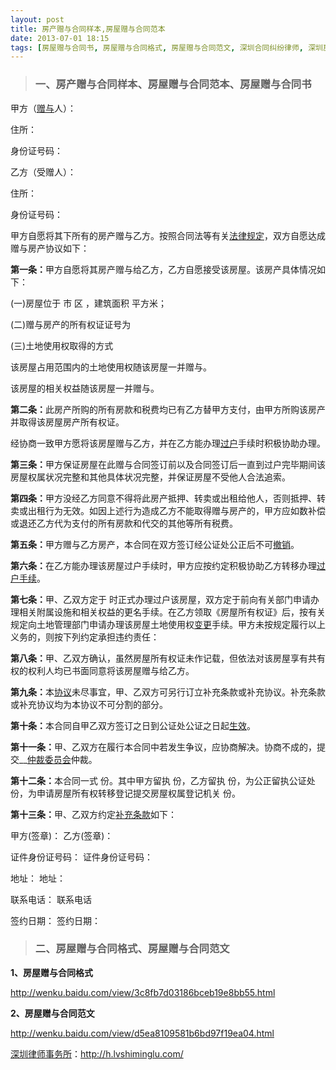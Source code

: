 ```yaml
---
layout: post
title: 房产赠与合同样本,房屋赠与合同范本
date: 2013-07-01 18:15
tags: [房屋赠与合同书, 房屋赠与合同格式, 房屋赠与合同范文, 深圳合同纠纷律师, 深圳房产律师咨询, 深圳法律咨询电话, 赠与合同纠纷, 赠与合同范本]
---
```

<blockquote>
<h3>一、房产赠与合同样本、房屋赠与合同范本、房屋赠与合同书</h3>
</blockquote>
甲方（<a href="http://h.lvshiminglu.com/law/1005.html" target="_blank">赠与</a>人）：

住所：

身份证号码：

乙方（受赠人）：

住所：

身份证号码：

甲方自愿将其下所有的房产赠与乙方。按照合同法等有关<a href="http://h.lvshiminglu.com/law/900.html" target="_blank">法律规定</a>，双方自愿达成赠与房产协议如下：

<strong>第一条：</strong>甲方自愿将其房产赠与给乙方，乙方自愿接受该房屋。该房产具体情况如下：

(一)房屋位于 市 区 ，建筑面积 平方米；

(二)赠与房产的所有权证证号为

(三)土地使用权取得的方式

该房屋占用范围内的土地使用权随该房屋一并赠与。

该房屋的相关权益随该房屋一并赠与。

<strong>第二条：</strong>此房产所购的所有房款和税费均已有乙方替甲方支付，由甲方所购该房产并取得该房屋房产所有权证。

经协商一致甲方愿将该房屋赠与乙方，并在乙方能办理<a href="http://h.lvshiminglu.com/law/801.html" target="_blank">过户</a>手续时积极协助办理。

<strong>第三条：</strong>甲方保证房屋在此赠与合同签订前以及合同签订后一直到过户完毕期间该房屋权属状况完整和其他具体状况完整，并保证房屋不受他人合法追索。

<strong>第四条：</strong>甲方没经乙方同意不得将此房产抵押、转卖或出租给他人，否则抵押、转卖或出租行为无效。如因上述行为造成乙方不能取得赠与房产的，甲方应如数补偿或退还乙方代为支付的所有房款和代交的其他等所有税费。

<strong>第五条：</strong>甲方赠与乙方房产，本合同在双方签订经公证处公正后不可<a href="http://h.lvshiminglu.com/law/688.html" target="_blank">撤销</a>。

<strong>第六条：</strong>在乙方能办理该房屋过户手续时，甲方应按约定积极协助乙方转移办理<a href="http://h.lvshiminglu.com/law/655.html" target="_blank">过户手续</a>。

<strong>第七条：</strong>甲、乙双方定于 时正式办理过户该房屋，双方定于前向有关部门申请办理相关附属设施和相关权益的更名手续。在乙方领取《房屋所有权证》后，按有关规定向土地管理部门申请办理该房屋土地使用权<a href="http://h.lvshiminglu.com/law/226.html" target="_blank">变更</a>手续。甲方未按规定履行以上义务的，则按下列约定承担违约责任：

<strong>第八条：</strong>甲、乙双方确认，虽然房屋所有权证未作记载，但依法对该房屋享有共有权的权利人均已书面同意将该房屋赠与给乙方。

<strong>第九条：</strong>本<a href="http://h.lvshiminglu.com/law/157.html" target="_blank">协议</a>未尽事宜，甲、乙双方可另行订立补充条款或补充协议。补充条款或补充协议均为本协议不可分割的部分。

<strong>第十条：</strong>本合同自甲乙双方签订之日到公证处公证之日起<a href="http://h.lvshiminglu.com/law/988.html" target="_blank">生效</a>。

<strong>第十一条：</strong>甲、乙双方在履行本合同中若发生争议，应协商解决。协商不成的，提交__<a href="http://h.lvshiminglu.com/law/985.html" target="_blank">仲裁委员会</a>仲裁。

<strong>第十二条：</strong>本合同一式 份。其中甲方留执 份，乙方留执 份，为公正留执公证处 份，为申请房屋所有权转移登记提交房屋权属登记机关 份。

<strong>第十三条：</strong>甲、乙双方约定<a href="http://h.lvshiminglu.com/law/899.html" target="_blank">补充条款</a>如下：

甲方(签章)： 乙方(签章)：

证件身份证号码： 证件身份证号码：

地址： 地址：

联系电话： 联系电话

签约日期： 签约日期：
<blockquote>
<h3>二、房屋赠与合同格式、房屋赠与合同范文</h3>
</blockquote>
<strong>1、房屋赠与合同格式</strong>

http://wenku.baidu.com/view/3c8fb7d03186bceb19e8bb55.html

<strong>2、房屋赠与合同范文</strong>

http://wenku.baidu.com/view/d5ea8109581b6bd97f19ea04.html

<a href="http://h.lvshiminglu.com/">深圳律师事务所</a>：<a href="http://h.lvshiminglu.com/">http://h.lvshiminglu.com/</a>

